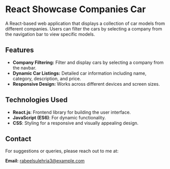 # React Showcase Companies Car

A React-based web application that displays a collection of car models from different companies. Users can filter the cars by selecting a company from the navigation bar to view specific models.

## Features

- **Company Filtering:** Filter and display cars by selecting a company from the navbar.
- **Dynamic Car Listings:** Detailed car information including name, category, description, and price.
- **Responsive Design:** Works across different devices and screen sizes.

## Technologies Used

- **React.js**: Frontend library for building the user interface.
- **JavaScript (ES6)**: For dynamic functionality.
- **CSS**: Styling for a responsive and visually appealing design.

## Contact

For suggestions or queries, please reach out to me at:

**Email:** rabeelsulehria3@example.com
